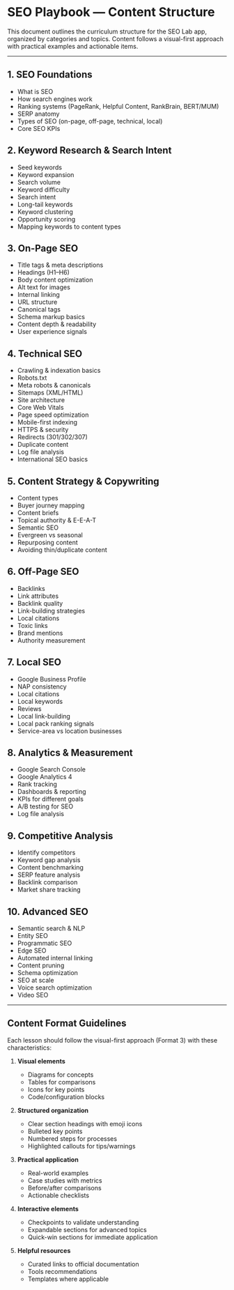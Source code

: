 # SEO Playbook — Content Structure

This document outlines the curriculum structure for the SEO Lab app, organized by categories and topics. Content follows a visual-first approach with practical examples and actionable items.

---

## 1. SEO Foundations
- What is SEO  
- How search engines work  
- Ranking systems (PageRank, Helpful Content, RankBrain, BERT/MUM)  
- SERP anatomy  
- Types of SEO (on-page, off-page, technical, local)  
- Core SEO KPIs  

## 2. Keyword Research & Search Intent
- Seed keywords  
- Keyword expansion  
- Search volume  
- Keyword difficulty  
- Search intent  
- Long-tail keywords  
- Keyword clustering  
- Opportunity scoring  
- Mapping keywords to content types  

## 3. On-Page SEO
- Title tags & meta descriptions  
- Headings (H1–H6)  
- Body content optimization  
- Alt text for images  
- Internal linking  
- URL structure  
- Canonical tags  
- Schema markup basics  
- Content depth & readability  
- User experience signals  

## 4. Technical SEO
- Crawling & indexation basics  
- Robots.txt  
- Meta robots & canonicals  
- Sitemaps (XML/HTML)  
- Site architecture  
- Core Web Vitals  
- Page speed optimization  
- Mobile-first indexing  
- HTTPS & security  
- Redirects (301/302/307)  
- Duplicate content  
- Log file analysis  
- International SEO basics  

## 5. Content Strategy & Copywriting
- Content types  
- Buyer journey mapping  
- Content briefs  
- Topical authority & E-E-A-T  
- Semantic SEO  
- Evergreen vs seasonal  
- Repurposing content  
- Avoiding thin/duplicate content  

## 6. Off-Page SEO
- Backlinks  
- Link attributes  
- Backlink quality  
- Link-building strategies  
- Local citations  
- Toxic links  
- Brand mentions  
- Authority measurement  

## 7. Local SEO
- Google Business Profile  
- NAP consistency  
- Local citations  
- Local keywords  
- Reviews  
- Local link-building  
- Local pack ranking signals  
- Service-area vs location businesses  

## 8. Analytics & Measurement
- Google Search Console  
- Google Analytics 4  
- Rank tracking  
- Dashboards & reporting  
- KPIs for different goals  
- A/B testing for SEO  
- Log file analysis  

## 9. Competitive Analysis
- Identify competitors  
- Keyword gap analysis  
- Content benchmarking  
- SERP feature analysis  
- Backlink comparison  
- Market share tracking  

## 10. Advanced SEO
- Semantic search & NLP  
- Entity SEO  
- Programmatic SEO  
- Edge SEO  
- Automated internal linking  
- Content pruning  
- Schema optimization  
- SEO at scale  
- Voice search optimization  
- Video SEO  

---

## Content Format Guidelines

Each lesson should follow the visual-first approach (Format 3) with these characteristics:

1. **Visual elements**
   - Diagrams for concepts
   - Tables for comparisons
   - Icons for key points
   - Code/configuration blocks

2. **Structured organization**
   - Clear section headings with emoji icons
   - Bulleted key points
   - Numbered steps for processes
   - Highlighted callouts for tips/warnings

3. **Practical application**
   - Real-world examples
   - Case studies with metrics
   - Before/after comparisons
   - Actionable checklists

4. **Interactive elements**
   - Checkpoints to validate understanding
   - Expandable sections for advanced topics
   - Quick-win sections for immediate application

5. **Helpful resources**
   - Curated links to official documentation
   - Tools recommendations
   - Templates where applicable
